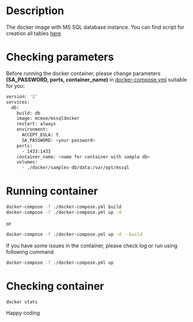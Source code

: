 # Description

The docker image with MS SQL database instance. You can find script for creation all tables [here](https://github.com/dev-otitarenko/docker-mssql-sampledb/blob/main/db/init.sql) 

# Checking parameters

Before running the docker container, please change parameters **(SA_PASSWORD, ports, container_name)** in [docker-compose.yml](https://github.com/dev-otitarenko/docker-mssql-sampledb/blob/main/docker-compose.yml) suitable for you:
```sh
version: '2'
services:
  db:
    build: db
    image: mcmoe/mssqldocker
    restart: always
    environment:
      ACCEPT_EULA: Y
      SA_PASSWORD: <your password>
    ports:
      - 1433:1433
    container_name: <name for container with sample db>
    volumes:
      - ./docker/samples-db/data:/var/opt/mssql
```

# Running container

```sh
docker-compose -f ./docker-compose.yml build
docker-compose -f ./docker-compose.yml up -d
```
or
```sh
docker-compose -f ./docker-compose.yml up -d --build
```

If you have some issues in the container, please check log or run using following command
```sh
docker-compose -f ./docker-compose.yml up
```

# Checking container

```sh
docker stats
```

Happy coding

